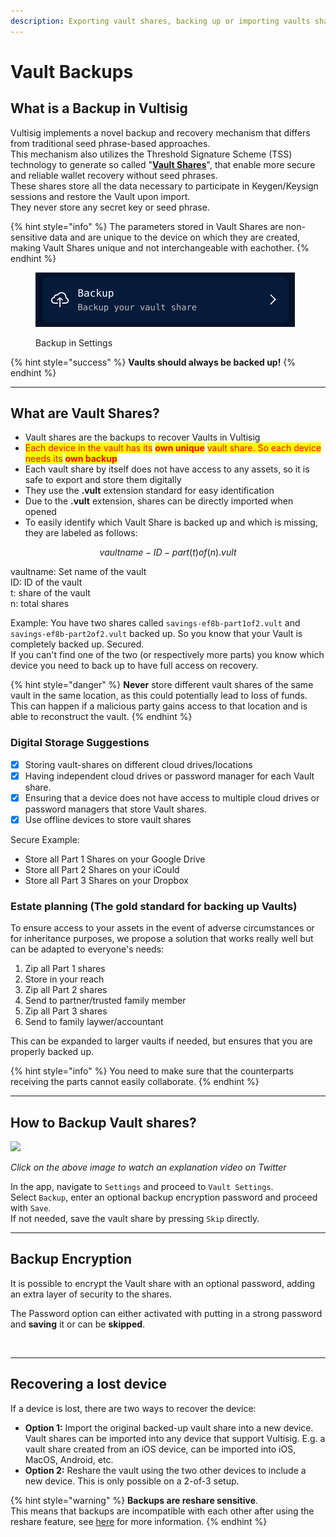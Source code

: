 ```yaml
---
description: Exporting vault shares, backing up or importing vaults shares.
---
```


# Vault Backups

## What is a Backup in Vultisig

Vultisig implements a novel backup and recovery mechanism that differs from traditional seed phrase-based approaches.\
This mechanism also utilizes the Threshold Signature Scheme (TSS) technology to generate so called "[**Vault Shares**](vault-backup.md#what-are-vault-shares)", that enable more secure and reliable wallet recovery without seed phrases.\
These shares store all the data necessary to participate in Keygen/Keysign sessions and restore the Vault upon import.\
They never store any secret key or seed phrase.

{% hint style="info" %}
The parameters stored in Vault Shares are non-sensitive data and are unique to the device on which they are created, making Vault Shares unique and not interchangeable with eachother.
{% endhint %}

<figure><img src="../../.gitbook/assets/image (1).png" alt=""><figcaption><p>Backup in Settings</p></figcaption></figure>

{% hint style="success" %}
**Vaults should always be backed up!**
{% endhint %}

***

## What are Vault Shares?

* Vault shares are the backups to recover Vaults in Vultisig
* <mark style="color:red;">Each device in the vault has its</mark> <mark style="color:red;">**own unique**</mark> <mark style="color:red;">vault share. So each device needs its</mark> <mark style="color:red;">**own backup**</mark>
* Each vault share by itself does not have access to any assets, so it is safe to export and store them digitally
* They use the **.vult** extension standard for easy identification
* Due to the **.vult** extension, shares can be directly imported when opened
* To easily identify which Vault Share is backed up and which is missing, they are labeled as follows:

$$
vaultname-ID-part(t)of(n).vult
$$

vaultname: Set name of the vault\
ID: ID of the vault\
t: share of the vault\
n: total shares

Example: You have two shares called `savings-ef8b-part1of2.vult` and `savings-ef8b-part2of2.vult` backed up. So you know that your Vault is completely backed up. Secured.\
If you can't find one of the two (or respectively more parts) you know which device you need to back up to have full access on recovery.

{% hint style="danger" %}
**Never** store different vault shares of the same vault in the same location, as this could potentially lead to loss of funds.\
This can happen if a malicious party gains access to that location and is able to reconstruct the vault.
{% endhint %}

### Digital Storage Suggestions

* [x] Storing vault-shares on different cloud drives/locations
* [x] Having independent cloud drives or password manager for each Vault share.
* [x] Ensuring that a device does not have access to multiple cloud drives or password managers that store Vault shares.
* [x] Use offline devices to store vault shares

Secure Example:

* Store all Part 1 Shares on your Google Drive
* Store all Part 2 Shares on your iCould
* Store all Part 3 Shares on your Dropbox

### Estate planning (The gold standard for backing up Vaults)

To ensure access to your assets in the event of adverse circumstances or for inheritance purposes, we propose a solution that works really well but can be adapted to everyone's needs:

1. Zip all Part 1 shares
2. Store in your reach
3. Zip all Part 2 shares
4. Send to partner/trusted family member
5. Zip all Part 3 shares
6. Send to family laywer/accountant

This can be expanded to larger vaults if needed, but ensures that you are properly backed up.

{% hint style="info" %}
You need to make sure that the counterparts receiving the parts cannot easily collaborate.
{% endhint %}

***

## How to Backup Vault shares?

[![](../../.gitbook/assets/TwitterVideoThumbnail.jpeg)](https://twitter.com/iceman00008/status/1824686908368412732/video/1)

_Click on the above image to watch an explanation video on Twitter_

In the app, navigate to `Settings` and proceed to `Vault Settings`.\
Select `Backup`, enter an optional backup encryption password and proceed with `Save`.\
If not needed, save the vault share by pressing `Skip` directly.

***

## Backup Encryption

It is possible to encrypt the Vault share with an optional password, adding an extra layer of security to the shares.

The Password option can either activated with putting in a strong password and **saving** it or can be **skipped**.

<figure><img src="../../.gitbook/assets/Enrypt Backup.png" alt="" width="188"><figcaption></figcaption></figure>

***

## **Recovering a lost device**

If a device is lost, there are two ways to recover the device:

* **Option 1:** Import the original backed-up vault share into a new device. Vault shares can be imported into any device that support Vultisig. E.g. a vault share created from an iOS device, can be imported into iOS, MacOS, Android, etc.
* **Option 2:** Reshare the vault using the two other devices to include a new device. This is only possible on a 2-of-3 setup.

{% hint style="warning" %}
**Backups are reshare sensitive**.\
This means that backups are incompatible with each other after using the reshare feature, see [here](vault-reshare.md#important-note-for-reshare) for more information.
{% endhint %}
